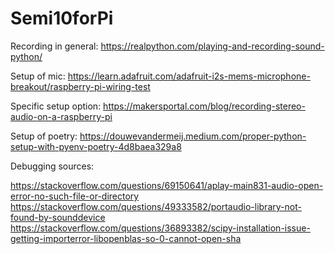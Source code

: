 # Semi10forPi
Recording in general:
https://realpython.com/playing-and-recording-sound-python/

Setup of mic:
https://learn.adafruit.com/adafruit-i2s-mems-microphone-breakout/raspberry-pi-wiring-test

Specific setup option:
https://makersportal.com/blog/recording-stereo-audio-on-a-raspberry-pi

Setup of poetry: 
https://douwevandermeij.medium.com/proper-python-setup-with-pyenv-poetry-4d8baea329a8


Debugging sources:

https://stackoverflow.com/questions/69150641/aplay-main831-audio-open-error-no-such-file-or-directory
https://stackoverflow.com/questions/49333582/portaudio-library-not-found-by-sounddevice
https://stackoverflow.com/questions/36893382/scipy-installation-issue-getting-importerror-libopenblas-so-0-cannot-open-sha
